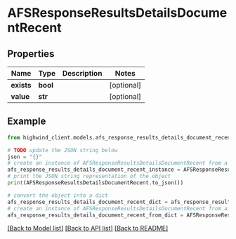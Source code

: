 # AFSResponseResultsDetailsDocumentRecent


## Properties

Name | Type | Description | Notes
------------ | ------------- | ------------- | -------------
**exists** | **bool** |  | [optional] 
**value** | **str** |  | [optional] 

## Example

```python
from highwind_client.models.afs_response_results_details_document_recent import AFSResponseResultsDetailsDocumentRecent

# TODO update the JSON string below
json = "{}"
# create an instance of AFSResponseResultsDetailsDocumentRecent from a JSON string
afs_response_results_details_document_recent_instance = AFSResponseResultsDetailsDocumentRecent.from_json(json)
# print the JSON string representation of the object
print(AFSResponseResultsDetailsDocumentRecent.to_json())

# convert the object into a dict
afs_response_results_details_document_recent_dict = afs_response_results_details_document_recent_instance.to_dict()
# create an instance of AFSResponseResultsDetailsDocumentRecent from a dict
afs_response_results_details_document_recent_from_dict = AFSResponseResultsDetailsDocumentRecent.from_dict(afs_response_results_details_document_recent_dict)
```
[[Back to Model list]](../README.md#documentation-for-models) [[Back to API list]](../README.md#documentation-for-api-endpoints) [[Back to README]](../README.md)


